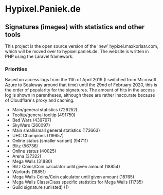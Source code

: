 # Hypixel.Paniek.de
## Signatures (images) with statistics and other tools

This project is the open source version of the 'new' hypixel.maxkorlaar.com, which will be moved over to hypixel.paniek.de.
The website is written in PHP using the Laravel framework.


### Priorities
Based on access logs from the 11th of April 2019 (I switched from Microsoft Azure to Scaleway around that time) until the 29nd of February 2020, this is the order of popularity for the signatures. The amount of hits in the access log is shown in parentheses, although these are rather inaccurate because of Cloudflare's proxy and caching.

* Main/general statistics (729252)
* Tooltip/general tooltip (491750)
* Bed Wars (439797)
* SkyWars (260097)
* Main small/small general statistics (173663)
* UHC Champions (119657)
* Online status (smaller variant) (94711)
* Blitz (56736)
* Online status (40025)
* Arena (37322)
* Mega Walls (31880)
* Blitz Coins/Coin calculator until given amount (18854)
* Warlords (18851)
* Mega Walls Coins/Coin calculator until given amount (18765)
* Mega Walls Class/Class specific statistics for Mega Walls (11735)
* Guild signature (unlisted) (1)
